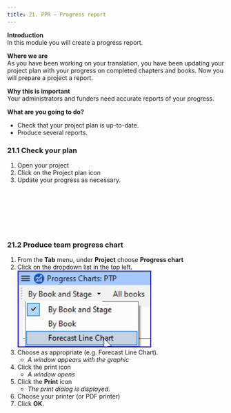 ```yaml
---
title: 21. PPR – Progress report
---
```

**Introduction**  
In this module you will create a progress report.

**Where we are**  
As you have been working on your translation, you have been updating your project plan with your progress on completed chapters and books. Now you will prepare a project a report.

**Why this is important**  
Your administrators and funders need accurate reports of your progress.

**What are you going to do?**  
-  Check that your project plan is up-to-date.
-  Produce several reports.

### 21.1 Check your plan
1.  Open your project
1.  Click on the Project plan icon
1.  Update your progress as necessary.

 
-----

 
-----

### 21.2 Produce team progress chart
1.  From the **Tab** menu, under **Project** choose **Progress chart**
1.  Click on the dropdown list in the top left.  
    ![wordml://116.png](../media/fa1d3248390ef13abbe36dce13dbd4ec.png)
1.  Choose as appropriate (e.g. Forecast Line Chart).  
    -  *A window appears with the graphic*
1.  Click the print icon  
    -  *A window opens*
1.  Click the **Print** icon  
    -  *The print dialog is displayed.*
1.  Choose your printer (or PDF printer)
1.  Click **OK**.
